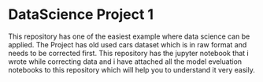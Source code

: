 # DataScience Project 1
This repository has one of the easiest example where data science can be applied. The Project has old used cars dataset which is in raw format and needs to be corrected first. This repository has the jupyter notebook that i wrote while correcting data and i have attached all the model eveluation notebooks to this repository which will help you to understand it very easily.
